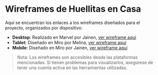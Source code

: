 # Wireframes de Huellitas en Casa

Aquí se encuentran los enlaces a los wireframes diseñados para el proyecto, organizados por dispositivo:

- **Desktop**: Realizado en Marvel por Jainen, [ver wireframe aquí](https://marvelapp.com/whiteboard/pAo5J3jIVf9JoOsCrNLh)
- **Tablet**: Diseñado en Miro por Melina, [ver wireframe aquí](https://miro.com/welcomeonboard/ZDlCbEVpUi9vY1hyZ01DQktMNnoyQmVNMUNHc0JBM1V1VTdOSWdOUVVVWmJMbDBHWjZLeUVWbm1QYkhJOFRHdjlsOHd3TkQ3Q3daelkxWS9kQndNWGZDRGdvZUNpYmFaTDM4dFRyeVAyZUNBNU1nUHJ0QkM2WTNzdW5XV2N3L3chZQ==?share_link_id=757457376219)
- **Mobile**: Diseñado en Miro por Jainen, [ver wireframe aquí](https://miro.com/welcomeonboard/ZDlCbEVpUi9vY1hyZ01DQktMNnoyQmVNMUNHc0JBM1V1VTdOSWdOUVVVWmJMbDBHWjZLeUVWbm1QYkhJOFRHdjlsOHd3TkQ3Q3daelkxWS9kQndNWGZDRGdvZUNpYmFaTDM4dFRyeVAyZUNBNU1nUHJ0QkM2WTNzdW5XV2N3L3chZQ==?share_link_id=757457376219)

> Nota: Los wireframes son accesibles desde las plataformas mencionadas. Si tienen problemas para visualizarlos, asegúrese de tener una cuenta activa en las herramientas utilizadas.
